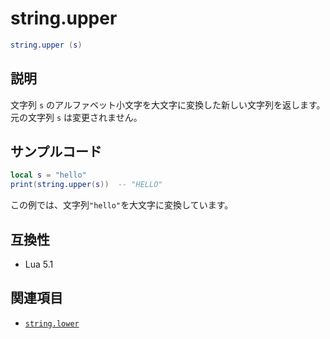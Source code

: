 # string.upper

```lua
string.upper (s)
```

## 説明

文字列 `s` のアルファベット小文字を大文字に変換した新しい文字列を返します。元の文字列 `s` は変更されません。

## サンプルコード

```lua
local s = "hello"
print(string.upper(s))  -- "HELLO"
```

この例では、文字列`"hello"`を大文字に変換しています。

## 互換性

- Lua 5.1

## 関連項目

- [`string.lower`](lower.md)